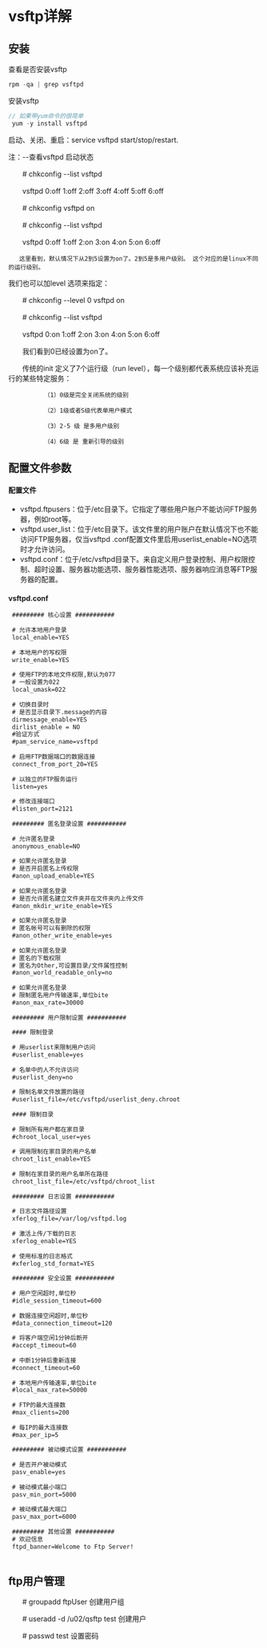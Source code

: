 
# vsftp详解

## 安装
 查看是否安装vsftp
``` js
rpm -qa | grep vsftpd
```
 安装vsftp
 ``` js
 // 如果带yum命令的很简单
  yum -y install vsftpd

 ```
 启动、关闭、重启：service vsftpd start/stop/restart.

 注：--查看vsftpd 启动状态

　　# chkconfig --list vsftpd

　　vsftpd          0:off   1:off   2:off   3:off   4:off   5:off   6:off

　　# chkconfig  vsftpd on

　　# chkconfig --list vsftpd

　　vsftpd          0:off   1:off   2:on    3:on    4:on    5:on    6:off

       这里看到，默认情况下从2到5设置为on了。2到5是多用户级别。 这个对应的是linux不同的运行级别。

我们也可以加level 选项来指定：

　　# chkconfig --level 0 vsftpd on   

　　# chkconfig --list vsftpd     

　　vsftpd          0:on    1:off   2:on    3:on    4:on    5:on    6:off

　　我们看到0已经设置为on了。

　　传统的init 定义了7个运行级（run level），每一个级别都代表系统应该补充运行的某些特定服务：

              （1）0级是完全关闭系统的级别

              （2）1级或者S级代表单用户模式

              （3）2-5 级 是多用户级别

              （4）6级 是 重新引导的级别
 


## 配置文件参数

#### 配置文件
* vsftpd.ftpusers：位于/etc目录下。它指定了哪些用户账户不能访问FTP服务器，例如root等。 
* vsftpd.user_list：位于/etc目录下。该文件里的用户账户在默认情况下也不能访问FTP服务器，仅当vsftpd .conf配置文件里启用userlist_enable=NO选项时才允许访问。 
* vsftpd.conf：位于/etc/vsftpd目录下。来自定义用户登录控制、用户权限控制、超时设置、服务器功能选项、服务器性能选项、服务器响应消息等FTP服务器的配置。

#### vsftpd.conf
```html
 ######### 核心设置 ###########
 
 # 允许本地用户登录
 local_enable=YES
  
 # 本地用户的写权限
 write_enable=YES
  
 # 使用FTP的本地文件权限,默认为077
 # 一般设置为022
 local_umask=022
  
 # 切换目录时
 # 是否显示目录下.message的内容
 dirmessage_enable=YES
 dirlist_enable = NO
 #验证方式
 #pam_service_name=vsftpd
  
 # 启用FTP数据端口的数据连接
 connect_from_port_20=YES
  
 # 以独立的FTP服务运行
 listen=yes
  
 # 修改连接端口
 #listen_port=2121
  
 ######### 匿名登录设置 ###########
  
 # 允许匿名登录
 anonymous_enable=NO
  
 # 如果允许匿名登录
 # 是否开启匿名上传权限
 #anon_upload_enable=YES
  
 # 如果允许匿名登录
 # 是否允许匿名建立文件夹并在文件夹内上传文件
 #anon_mkdir_write_enable=YES
  
 # 如果允许匿名登录
 # 匿名帐号可以有删除的权限
 #anon_other_write_enable=yes
  
 # 如果允许匿名登录
 # 匿名的下载权限
 # 匿名为Other,可设置目录/文件属性控制
 #anon_world_readable_only=no
  
 # 如果允许匿名登录
 # 限制匿名用户传输速率,单位bite
 #anon_max_rate=30000
  
 ######### 用户限制设置 ###########
  
 #### 限制登录
  
 # 用userlist来限制用户访问
 #userlist_enable=yes
  
 # 名单中的人不允许访问
 #userlist_deny=no
  
 # 限制名单文件放置的路径
 #userlist_file=/etc/vsftpd/userlist_deny.chroot
  
 #### 限制目录
  
 # 限制所有用户都在家目录
 #chroot_local_user=yes
  
 # 调用限制在家目录的用户名单
 chroot_list_enable=YES
  
 # 限制在家目录的用户名单所在路径
 chroot_list_file=/etc/vsftpd/chroot_list
  
 ######### 日志设置 ###########
  
 # 日志文件路径设置
 xferlog_file=/var/log/vsftpd.log
  
 # 激活上传/下载的日志
 xferlog_enable=YES
  
 # 使用标准的日志格式
 #xferlog_std_format=YES
  
 ######### 安全设置 ###########
  
 # 用户空闲超时,单位秒
 #idle_session_timeout=600
  
 # 数据连接空闲超时,单位秒
 #data_connection_timeout=120
  
 # 将客户端空闲1分钟后断开
 #accept_timeout=60
  
 # 中断1分钟后重新连接
 #connect_timeout=60
  
 # 本地用户传输速率,单位bite
 #local_max_rate=50000
  
 # FTP的最大连接数
 #max_clients=200
  
 # 每IP的最大连接数
 #max_per_ip=5
  
 ######### 被动模式设置 ###########
  
 # 是否开户被动模式
 pasv_enable=yes
  
 # 被动模式最小端口
 pasv_min_port=5000
  
 # 被动模式最大端口
 pasv_max_port=6000
  
 ######### 其他设置 ###########
 # 欢迎信息
 ftpd_banner=Welcome to Ftp Server!
 
```

## ftp用户管理
 
　　# groupadd ftpUser  创建用户组

　　# useradd -d /u02/qsftp test  创建用户

　　# passwd test 设置密码
